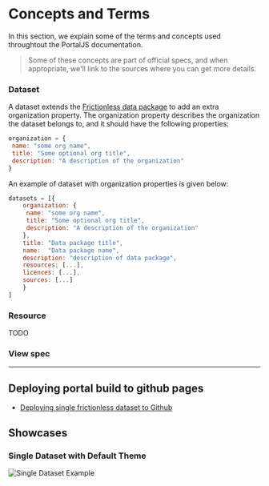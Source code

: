 # Concepts and Terms

In this section, we explain some of the terms and concepts used throughtout the PortalJS documentation. 

> Some of these concepts are part of official specs, and when appropriate, we'll link to the sources where you can get more details. 

### Dataset

A dataset extends the [Frictionless data package](https://specs.frictionlessdata.io/data-package/#metadata) to add an extra organization property. The organization property describes the organization the dataset belongs to, and it should have the following properties:

```javascript
organization = {
 name: "some org name",
 title: "Some optional org title",
 description: "A description of the organization"
}
```

An example of dataset with organization properties is given below:

```javascript
datasets = [{
    organization: {
     name: "some org name",
     title: "Some optional org title",
     description: "A description of the organization"
    },
    title: "Data package title",
    name:  "Data package name",
    description: "description of data package",
    resources: [...],
    licences: [...],
    sources: [...]
    }
]
```

### Resource

TODO

### View spec

---

## Deploying portal build to github pages

* [Deploying single frictionless dataset to Github](./scripts/README.md)

## Showcases

### Single Dataset with Default Theme

![Single Dataset Example](./examples/dataset-frictionless/assets/demo.gif)
